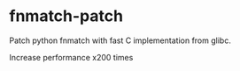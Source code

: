 # fnmatch-patch
Patch python fnmatch with fast C implementation from glibc.

Increase performance x200 times
